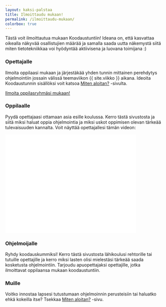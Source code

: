 ```yaml
---
layout: kaksi-palstaa
title: Ilmoittaudu mukaan!
permalink: /ilmoittaudu-mukaan/
colorbox: true
---
```


Tästä voit ilmoittautua mukaan Koodaustuntiin! Ideana on, että kasvattaa oikealla näkyvää osallistujien määrää ja samalla saada uutta näkemystä siitä miten tietotekniikkaa voi hyödyntää aktiivisena ja luovana toimijana :)

### Opettajalle

Ilmoita oppilaasi mukaan ja järjestäkää yhden tunnin mittainen perehdytys ohjelmointiin jossain välissä teemaviikon {{ site.viikko }} aikana.
Ideoita Koodaustunnin sisällöksi voit katsoa [Miten aloitan?](/miten-aloitan-koodaamaan/) -sivulta.

<a title="Ilmoita oppilasryhmäsi mukaan!" href="//docs.google.com/forms/d/19zqO61RzF2K9RUt8k5r1mjmT45-juS2poIJcFI_RbJc/viewform?embedded=true" class="button-big colorbox-iframe">Ilmoita oppilasryhmäsi mukaan!</a>

### Oppilaalle

Pyydä opettajaasi ottamaan asia esille koulussa. Kerro tästä sivustosta ja siitä miksi haluat oppia ohjelmointia ja miksi uskot oppimisen olevan tärkeää tulevaisuuden kannalta. Voit näyttää opettajallesi tämän videon:

<div class="embed-container">
	<iframe width="420" height="315" src="//www.youtube.com/embed/FC5FbmsH4fw" frameborder="0" allowfullscreen></iframe>
</div>

### Ohjelmoijalle

Ryhdy koodauskummiksi!  Kerro tästä sivustosta lähikoulusi rehtorille tai tutuille opettajille ja kerro miksi lasten olisi mielestäsi tärkeää saada kosketusta ohjelmointiin.  Tarjoudu apuopettajaksi opettajille, jotka ilmoittavat oppilaansa mukaan koodaustuntiin.

### Muille

Voitko innostaa lapsesi tutustumaan ohjelmoinnin perusteisiin tai haluatko ehkä kokeilla itse? Tsekkaa [Miten aloitan?](/miten-aloitan-koodaamaan/) -sivu.
